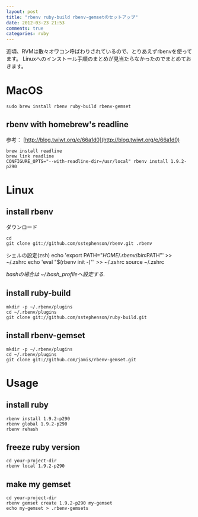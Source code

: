 ```yaml
---
layout: post
title: "rbenv ruby-build rbenv-gemsetのセットアップ"
date: 2012-03-23 21:53
comments: true
categories: ruby
---
```


近頃、RVMは散々オワコン呼ばわりされているので、とりあえずrbenvを使ってます。
Linuxへのインストール手順のまとめが見当たらなかったのでまとめておきます。

# MacOS

    sudo brew install rbenv ruby-build rbenv-gemset

## rbenv with homebrew's readline

参考： [http://blog.twiwt.org/e/66a1d0](http://blog.twiwt.org/e/66a1d0)

    brew install readline
    brew link readline
    CONFIGURE_OPTS="--with-readline-dir=/usr/local" rbenv install 1.9.2-p290

# Linux

## install rbenv

ダウンロード

    cd 
    git clone git://github.com/sstephenson/rbenv.git .rbenv

シェルの設定(zsh)
    echo 'export PATH="$HOME/.rbenv/bin:$PATH"' >> ~/.zshrc
    echo 'eval "$(rbenv init -)"' >> ~/.zshrc
    source ~/.zshrc

*bashの場合は ~/.bash_profileへ設定する.*

## install ruby-build

    mkdir -p ~/.rbenv/plugins
    cd ~/.rbenv/plugins
    git clone git://github.com/sstephenson/ruby-build.git

## install rbenv-gemset

    mkdir -p ~/.rbenv/plugins
    cd ~/.rbenv/plugins
    git clone git://github.com/jamis/rbenv-gemset.git

# Usage

## install ruby

    rbenv install 1.9.2-p290
    rbenv global 1.9.2-p290
    rbenv rehash

## freeze ruby version

    cd your-project-dir
    rbenv local 1.9.2-p290

## make my gemset

    cd your-project-dir
    rbenv gemset create 1.9.2-p290 my-gemset 
    echo my-gemset > .rbenv-gemsets
